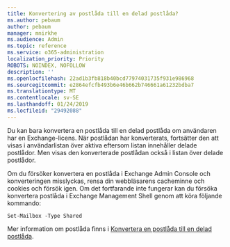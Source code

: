 ```yaml
---
title: Konvertering av postlåda till en delad postlåda?
ms.author: pebaum
author: pebaum
manager: mnirkhe
ms.audience: Admin
ms.topic: reference
ms.service: o365-administration
localization_priority: Priority
ROBOTS: NOINDEX, NOFOLLOW
description: ''
ms.openlocfilehash: 22ad1b3fb818b40bcd77974031735f931e986968
ms.sourcegitcommit: e2864efcfb493b6e46b662b746661a61232bdba7
ms.translationtype: MT
ms.contentlocale: sv-SE
ms.lasthandoff: 01/24/2019
ms.locfileid: "29492088"
---
```

Du kan bara konvertera en postlåda till en delad postlåda om användaren har en Exchange-licens. När postlådan har konverterats, fortsätter den att visas i användarlistan över aktiva eftersom listan innehåller delade postlådor. Men visas den konverterade postlådan också i listan över delade postlådor. 
  
Om du försöker konvertera en postlåda i Exchange Admin Console och konverteringen misslyckas, rensa din webbläsarens cacheminne och cookies och försök igen. Om det fortfarande inte fungerar kan du försöka konvertera postlåda i Exchange Management Shell genom att köra följande kommando:
  
```
Set-Mailbox -Type Shared
```

Mer information om postlåda finns i [Konvertera en postlåda till en delad postlåda](https://support.office.com/client/2e122487-e1f5-4f26-ba41-5689249d93ba).
  
